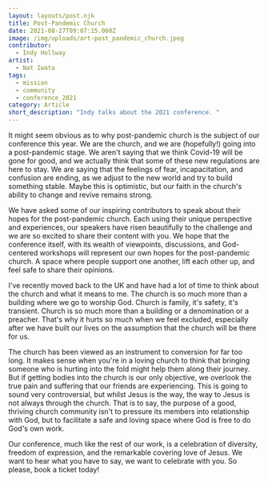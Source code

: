 ```yaml
---
layout: layouts/post.njk
title: Post-Pandemic Church
date: 2021-08-27T09:07:15.060Z
image: /img/uploads/art-post_pandemic_church.jpeg
contributor:
  - Indy Hollway
artist:
  - Nat Iwata
tags:
  - mission
  - community
  - conference_2021
category: Article
short_description: "Indy talks about the 2021 conference. "
---
```

It might seem obvious as to why post-pandemic church is the subject of our conference this year. We are the church, and we are (hopefully!) going into a post-pandemic stage. We aren't saying that we think Covid-19 will be gone for good, and we actually think that some of these new regulations are here to stay. We are saying that the feelings of fear, incapacitation, and confusion are ending, as we adjust to the new world and try to build something stable. Maybe this is optimistic, but our faith in the church's ability to change and revive remains strong. 

We have asked some of our inspiring contributors to speak about their hopes for the post-pandemic church. Each using their unique perspective and experiences, our speakers have risen beautifully to the challenge and we are so excited to share their content with you. We hope that the conference itself, with its wealth of viewpoints, discussions, and God-centered workshops will represent our own hopes for the post-pandemic church. A space where people support one another, lift each other up, and feel safe to share their opinions. 

I've recently moved back to the UK and have had a lot of time to think about the church and what it means to me. The church is so much more than a building where we go to worship God. Church is family, it's safety, it's transient. Church is so much more than a building or a denomination or a preacher. That's why it hurts so much when we feel excluded, especially after we have built our lives on the assumption that the church will be there for us. 

The church has been viewed as an instrument to conversion for far too long. It makes sense when you're in a loving church to think that bringing someone who is hurting into the fold might help them along their journey. But if getting bodies into the church is our only objective, we overlook the true pain and suffering that our friends are experiencing. This is going to sound very controversial, but whilst Jesus is the way, the way to Jesus is not always through the church. That is to say, the purpose of a good, thriving church community isn't to pressure its members into relationship with God, but to facilitate a safe and loving space where God is free to do God's own work. 

Our conference, much like the rest of our work, is a celebration of diversity, freedom of expression, and the remarkable covering love of Jesus. We want to hear what you have to say, we want to celebrate with you. So please, book a ticket today!